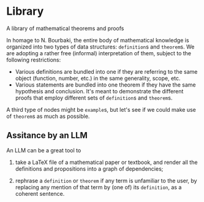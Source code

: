 # Library
A library of mathematical theorems and proofs

In homage to N. Bourbaki, the entire body of mathematical knowledge is organized into two types of 
data structures: `definition`s and `theorem`s. We are adopting a rather free (informal) interpretation of them, 
subject to the following restrictions:

- Various definitions are bundled into one if they are referring to the same object (function, number, etc.) in the
same generality, scope, etc.
- Various statements are bundled into one theorem if they have the same hypothesis and conclusion. It's meant to 
demonstrate the different proofs that employ different sets of `definition`s and `theorem`s.

A third type of nodes might be `example`s, but let's see if we could make use of `theorem`s as much as possible.

## Assitance by an LLM

An LLM can be a great tool to

1. take a LaTeX file of a mathematical paper or textbook, and render all the definitions
and propositions into a graph of dependencies;

1. rephrase a `definition` or `theorem` if any term is unfamiliar to the user, by replacing
any mention of that term by (one of) its `definition`, as a coherent sentence.
